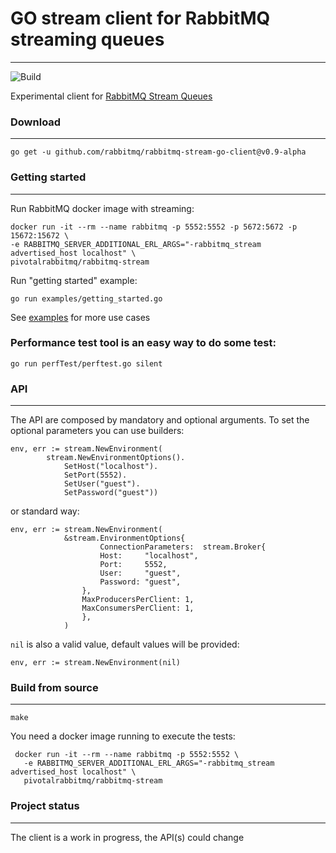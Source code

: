 # GO stream client for RabbitMQ streaming queues
---
![Build](https://github.com/rabbitmq/rabbitmq-stream-go-client/workflows/Build/badge.svg)

Experimental client for [RabbitMQ Stream Queues](https://github.com/rabbitmq/rabbitmq-server/tree/master/deps/rabbitmq_stream)

### Download
---

```
go get -u github.com/rabbitmq/rabbitmq-stream-go-client@v0.9-alpha
```

### Getting started
---

Run RabbitMQ docker image with streaming:
```
docker run -it --rm --name rabbitmq -p 5552:5552 -p 5672:5672 -p 15672:15672 \
-e RABBITMQ_SERVER_ADDITIONAL_ERL_ARGS="-rabbitmq_stream advertised_host localhost" \
pivotalrabbitmq/rabbitmq-stream
```

Run "getting started" example:
```
go run examples/getting_started.go
```

See [examples](./examples/) for more use cases

### Performance test tool is an easy way to do some test:

```
go run perfTest/perftest.go silent
```

### API
---

The API are composed by mandatory and optional arguments.
To set the optional parameters you can use builders:

```golang
env, err := stream.NewEnvironment(
		stream.NewEnvironmentOptions().
			SetHost("localhost").
			SetPort(5552).
			SetUser("guest").
			SetPassword("guest"))
```

or standard way:
```golang
env, err := stream.NewEnvironment(
            &stream.EnvironmentOptions{
                    ConnectionParameters:  stream.Broker{
                    Host:     "localhost",
                    Port:     5552,
                    User:     "guest",
                    Password: "guest",
                },
                MaxProducersPerClient: 1,
                MaxConsumersPerClient: 1,
                },
            )
```


`nil` is also a valid value, default values will be provided:

```golang
env, err := stream.NewEnvironment(nil) 
```

### Build from source
---

```shell
make 
```

You need a docker image running to execute the tests:

```
 docker run -it --rm --name rabbitmq -p 5552:5552 \
   -e RABBITMQ_SERVER_ADDITIONAL_ERL_ARGS="-rabbitmq_stream advertised_host localhost" \
   pivotalrabbitmq/rabbitmq-stream
```

### Project status
---
The client is a work in progress, the API(s) could change
